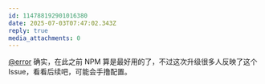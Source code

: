 ```yaml
---
id: 114788192901016380
date: 2025-07-03T07:47:02.343Z
reply: true
media_attachments: 0
---
```


[@error](https://m-i.im/@error) 确实，在此之前 NPM 算是最好用的了，不过这次升级很多人反映了这个 Issue，看看后续吧，可能会手撸配置。

